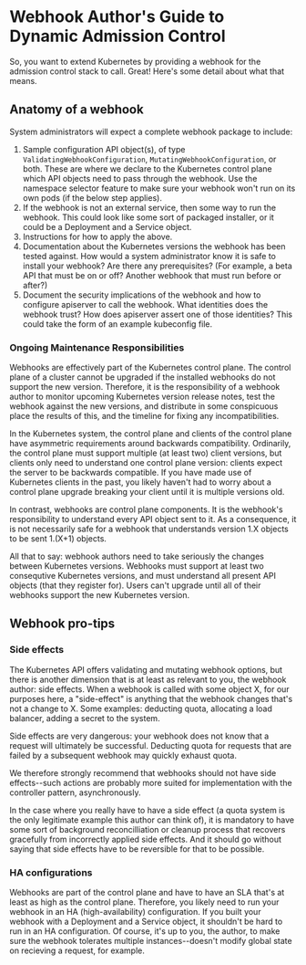 # Webhook Author's Guide to Dynamic Admission Control

So, you want to extend Kubernetes by providing a webhook for the admission
control stack to call. Great! Here's some detail about what that means.

## Anatomy of a webhook

System administrators will expect a complete webhook package to include:

1. Sample configuration API object(s), of type `ValidatingWebhookConfiguration`,
   `MutatingWebhookConfiguration`, or both. These are where we declare to the
   Kubernetes control plane which API objects need to pass through the webhook.
   Use the namespace selector feature to make sure your webhook won't run on its
   own pods (if the below step applies).
2. If the webhook is not an external service, then some way to run the webhook.
   This could look like some sort of packaged installer, or it could be a
   Deployment and a Service object.
3. Instructions for how to apply the above.
4. Documentation about the Kubernetes versions the webhook has been tested
   against. How would a system administrator know it is safe to install your
   webhook? Are there any prerequisites? (For example, a beta API that must be
   on or off? Another webhook that must run before or after?)
5. Document the security implications of the webhook and how to configure
   apiserver to call the webhook. What identities does the webhook trust? How
   does apiserver assert one of those identities? This could take the form of an
   example kubeconfig file.

### Ongoing Maintenance Responsibilities

Webhooks are effectively part of the Kubernetes control plane. The control plane
of a cluster cannot be upgraded if the installed webhooks do not support the new
version. Therefore, it is the responsibility of a webhook author to monitor
upcoming Kubernetes version release notes, test the webhook against the new
versions, and distribute in some conspicuous place the results of this, and the
timeline for fixing any incompatibilities.

In the Kubernetes system, the control plane and clients of the control plane
have asymmetric requirements around backwards compatibility. Ordinarily, the
control plane must support multiple (at least two) client versions, but clients
only need to understand one control plane version: clients expect the server to
be backwards compatible. If you have made use of Kubernetes clients in the past,
you likely haven't had to worry about a control plane upgrade breaking your
client until it is multiple versions old.

In contrast, webhooks are control plane components. It is the webhook's
responsibility to understand every API object sent to it. As a consequence, it
is not necessarily safe for a webhook that understands version 1.X objects to be
sent 1.(X+1) objects.

All that to say: webhook authors need to take seriously the changes between
Kubernetes versions. Webhooks must support at least two consequtive Kubernetes
versions, and must understand all present API objects (that they register for).
Users can't upgrade until all of their webhooks support the new Kubernetes
version.

## Webhook pro-tips

### Side effects

The Kubernetes API offers validating and mutating webhook options, but there is
another dimension that is at least as relevant to you, the webhook author: side
effects. When a webhook is called with some object X, for our purposes here, a
"side-effect" is anything that the webhook changes that's not a change to X.
Some examples: deducting quota, allocating a load balancer, adding a secret to
the system.

Side effects are very dangerous: your webhook does not know that a request will
ultimately be successful. Deducting quota for requests that are failed by a
subsequent webhook may quickly exhaust quota.

We therefore strongly recommend that webhooks should not have side effects--such
actions are probably more suited for implementation with the controller pattern,
asynchronously.

In the case where you really have to have a side effect (a quota system is the
only legitimate example this author can think of), it is mandatory to have
some sort of background reconcilliation or cleanup process that recovers
gracefully from incorrectly applied side effects. And it should go without
saying that side effects have to be reversible for that to be possible.

### HA configurations

Webhooks are part of the control plane and have to have an SLA that's at least
as high as the control plane. Therefore, you likely need to run your webhook in
an HA (high-availability) configuration. If you built your webhook with a
Deployment and a Service object, it shouldn't be hard to run in an HA
configuration. Of course, it's up to you, the author, to make sure the webhook
tolerates multiple instances--doesn't modify global state on recieving a
request, for example.
